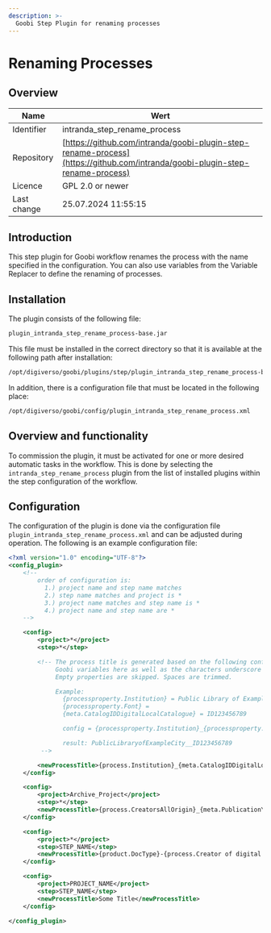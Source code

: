 ```yaml
---
description: >-
  Goobi Step Plugin for renaming processes
---
```


# Renaming Processes

## Overview

Name                     | Wert
-------------------------|-----------
Identifier               | intranda_step_rename_process
Repository               | [https://github.com/intranda/goobi-plugin-step-rename-process](https://github.com/intranda/goobi-plugin-step-rename-process)
Licence              | GPL 2.0 or newer 
Last change    | 25.07.2024 11:55:15


## Introduction
This step plugin for Goobi workflow renames the process with the name specified in the configuration. You can also use variables from the Variable Replacer to define the renaming of processes.


## Installation
The plugin consists of the following file:

```bash
plugin_intranda_step_rename_process-base.jar
```

This file must be installed in the correct directory so that it is available at the following path after installation:

```bash
/opt/digiverso/goobi/plugins/step/plugin_intranda_step_rename_process-base.jar
```

In addition, there is a configuration file that must be located in the following place:

```bash
/opt/digiverso/goobi/config/plugin_intranda_step_rename_process.xml
```


## Overview and functionality
To commission the plugin, it must be activated for one or more desired automatic tasks in the workflow. This is done by selecting the `intranda_step_rename_process` plugin from the list of installed plugins within the step configuration of the workflow.


## Configuration
The configuration of the plugin is done via the configuration file `plugin_intranda_step_rename_process.xml` and can be adjusted during operation. The following is an example configuration file:

```xml
<?xml version="1.0" encoding="UTF-8"?>
<config_plugin>
    <!--
        order of configuration is:
          1.) project name and step name matches
          2.) step name matches and project is *
          3.) project name matches and step name is *
          4.) project name and step name are *
	-->

    <config>
        <project>*</project>
        <step>*</step>

        <!-- The process title is generated based on the following configuration. You can use
             Goobi variables here as well as the characters underscore _ and minus -
             Empty properties are skipped. Spaces are trimmed.

             Example:
               {processproperty.Institution} = Public Library of Example City
               {processproperty.Font} =
               {meta.CatalogIDDigitalLocalCatalogue} = ID123456789

               config = {processproperty.Institution}_{processproperty.Font}_{meta.CatalogIDDigitalLocalCatalogue}

               result: PublicLibraryofExampleCity__ID123456789
         -->

        <newProcessTitle>{process.Institution}_{meta.CatalogIDDigitalLocalCatalogue}</newProcessTitle>
    </config>

    <config>
    	<project>Archive_Project</project>
    	<step>*</step>
    	<newProcessTitle>{process.CreatorsAllOrigin}_{meta.PublicationYear}</newProcessTitle>
    </config>

    <config>
    	<project>*</project>
    	<step>STEP_NAME</step>
    	<newProcessTitle>{product.DocType}-{process.Creator of digital edition}-{process.Template}</newProcessTitle>
    </config>

    <config>
    	<project>PROJECT_NAME</project>
    	<step>STEP_NAME</step>
    	<newProcessTitle>Some Title</newProcessTitle>
    </config>

</config_plugin>
```